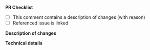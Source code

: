 <!-- Many thanks for contributing to this project! -->

**PR Checklist**

<!-- Please fill in the appropriate checklist below (delete whatever is not relevant). These are the most common things requested on pull requests (PRs). -->

-   [ ] This comment contains a description of changes (with reason)
-   [ ] Referenced issue is linked

**Description of changes**

<!-- Please state what you've changed and how it might affect the user. -->

**Technical details**

<!-- Please state any technical details such as limitations, reasons for additional dependencies, benchmarks etc. here. -->

